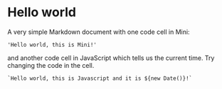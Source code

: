 # Hello world

A very simple Markdown document with one code cell in Mini:

```.
'Hello world, this is Mini!'
```

and another code cell in JavaScript which tells us the current time. Try changing the code in the cell.

```run(){js}
`Hello world, this is Javascript and it is ${new Date()}!`
```
